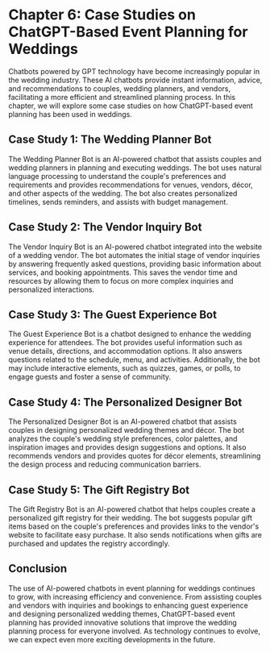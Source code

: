Chapter 6: Case Studies on ChatGPT-Based Event Planning for Weddings
====================================================================

Chatbots powered by GPT technology have become increasingly popular in the wedding industry. These AI chatbots provide instant information, advice, and recommendations to couples, wedding planners, and vendors, facilitating a more efficient and streamlined planning process. In this chapter, we will explore some case studies on how ChatGPT-based event planning has been used in weddings.

Case Study 1: The Wedding Planner Bot
-------------------------------------

The Wedding Planner Bot is an AI-powered chatbot that assists couples and wedding planners in planning and executing weddings. The bot uses natural language processing to understand the couple's preferences and requirements and provides recommendations for venues, vendors, décor, and other aspects of the wedding. The bot also creates personalized timelines, sends reminders, and assists with budget management.

Case Study 2: The Vendor Inquiry Bot
------------------------------------

The Vendor Inquiry Bot is an AI-powered chatbot integrated into the website of a wedding vendor. The bot automates the initial stage of vendor inquiries by answering frequently asked questions, providing basic information about services, and booking appointments. This saves the vendor time and resources by allowing them to focus on more complex inquiries and personalized interactions.

Case Study 3: The Guest Experience Bot
--------------------------------------

The Guest Experience Bot is a chatbot designed to enhance the wedding experience for attendees. The bot provides useful information such as venue details, directions, and accommodation options. It also answers questions related to the schedule, menu, and activities. Additionally, the bot may include interactive elements, such as quizzes, games, or polls, to engage guests and foster a sense of community.

Case Study 4: The Personalized Designer Bot
-------------------------------------------

The Personalized Designer Bot is an AI-powered chatbot that assists couples in designing personalized wedding themes and décor. The bot analyzes the couple's wedding style preferences, color palettes, and inspiration images and provides design suggestions and options. It also recommends vendors and provides quotes for décor elements, streamlining the design process and reducing communication barriers.

Case Study 5: The Gift Registry Bot
-----------------------------------

The Gift Registry Bot is an AI-powered chatbot that helps couples create a personalized gift registry for their wedding. The bot suggests popular gift items based on the couple's preferences and provides links to the vendor's website to facilitate easy purchase. It also sends notifications when gifts are purchased and updates the registry accordingly.

Conclusion
----------

The use of AI-powered chatbots in event planning for weddings continues to grow, with increasing efficiency and convenience. From assisting couples and vendors with inquiries and bookings to enhancing guest experience and designing personalized wedding themes, ChatGPT-based event planning has provided innovative solutions that improve the wedding planning process for everyone involved. As technology continues to evolve, we can expect even more exciting developments in the future.
